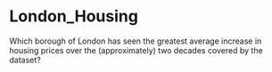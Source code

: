 # London_Housing
Which borough of London has seen the greatest average increase in housing prices over the (approximately) two decades covered by the dataset? 

